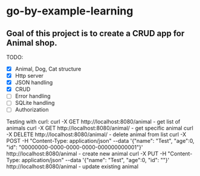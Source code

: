 # go-by-example-learning

## Goal of this project is to create a CRUD app for Animal shop.

TODO:
- [X] Animal, Dog, Cat structure
- [X] Http server
- [X] JSON handling
- [X] CRUD
- [ ] Error handling
- [ ] SQLite handling
- [ ] Authorization

Testing with curl:
curl -X GET http://localhost:8080/animal             - get list of animals
curl -X GET http://localhost:8080/animal/<id>     - get specific animal
curl -X DELETE http://localhost:8080/animal/<id>  - delete animal from list
curl -X POST -H "Content-Type: application/json" --data '{"name": "Test", "age":0, "id": "00000000-0000-0000-0000-000000000001"}' http://localhost:8080/animal - create new animal
curl -X PUT -H "Content-Type: application/json" --data '{"name": "Test", "age":0, "id": "<existing ID>"}' http://localhost:8080/animal - update existing animal
